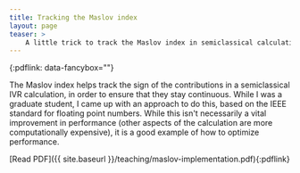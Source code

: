 ```yaml
---
title: Tracking the Maslov index
layout: page
teaser: >
    A little trick to track the Maslov index in semiclassical calculations.
---
```

{:pdflink: data-fancybox=""}

The Maslov index helps track the sign of the contributions in a
semiclassical IVR calculation, in order to ensure that they stay continuous.
While I was a graduate student, I came up with an approach to do this, based
on the IEEE standard for floating point numbers. While this isn't
necessarily a vital improvement in performance (other aspects of the
calculation are more computationally expensive), it is a good example of
how to optimize performance.

[Read PDF]({{ site.baseurl }}/teaching/maslov-implementation.pdf){:pdflink}

